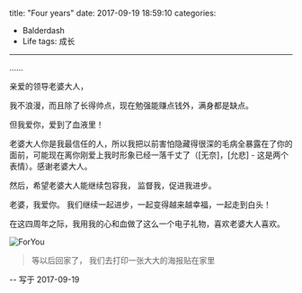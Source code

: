 title: "Four years"
date: 2017-09-19 18:59:10
categories:
- Balderdash
- Life
tags: 成长
---
  ......

<!--more-->
亲爱的领导老婆大人，

我不浪漫，而且除了长得帅点，现在勉强能赚点钱外，满身都是缺点。

但我爱你，爱到了血液里！

老婆大人你是我最信任的人，所以我把以前害怕隐藏得很深的毛病全暴露在了你的面前，可能现在离你刚爱上我时形象已经一落千丈了（[无奈]，[允悲] - 这是两个表情）。感谢老婆大人。

然后，希望老婆大人能继续包容我， 监督我，促进我进步。

老婆，我爱你。 我们继续一起进步，一起变得越来越幸福，一起走到白头！


在这四周年之际，我用我的心和血做了这么一个电子礼物，喜欢老婆大人喜欢。

![ForYou](https://andylee-1258982386.cos.ap-chengdu.myqcloud.com/life/ForYou.jpg)
>等以后回家了， 我们去打印一张大大的海报贴在家里


-- 写于 2017-09-19
